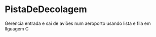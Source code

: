 # PistaDeDecolagem
Gerencia entrada e sai de aviões num aeroporto usando lista e fila em lIguagem C
